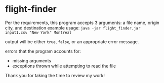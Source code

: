 # flight-finder

Per the requirements, this program accepts 3 arguments: a file name, origin city, and destination
example usage:
`java -jar flight_finder.jar input1.csv "New York" Montreal`

output will be either `true`, `false`, or an appropriate error message.

errors that the program accounts for:
* missing arguments
* exceptions thrown while attempting to read the file

Thank you for taking the time to review my work!